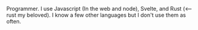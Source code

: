 Programmer. I use Javascript (In the web and node), Svelte, and Rust (<-- rust my beloved). I know a few other languages but I don't use them as often.
